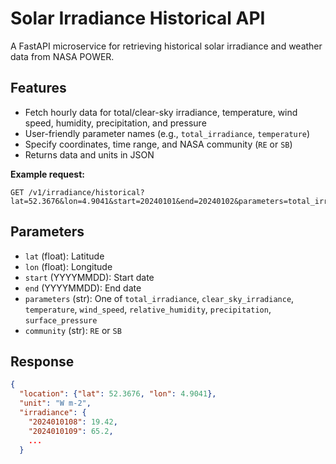 # Solar Irradiance Historical API

A FastAPI microservice for retrieving historical solar irradiance and weather data from NASA POWER.

## Features

- Fetch hourly data for total/clear-sky irradiance, temperature, wind speed, humidity, precipitation, and pressure
- User-friendly parameter names (e.g., `total_irradiance`, `temperature`)
- Specify coordinates, time range, and NASA community (`RE` or `SB`)
- Returns data and units in JSON

**Example request:**
```
GET /v1/irradiance/historical?lat=52.3676&lon=4.9041&start=20240101&end=20240102&parameters=total_irradiance&community=SB
```

## Parameters

- `lat` (float): Latitude
- `lon` (float): Longitude
- `start` (YYYYMMDD): Start date
- `end` (YYYYMMDD): End date
- `parameters` (str): One of `total_irradiance`, `clear_sky_irradiance`, `temperature`, `wind_speed`, `relative_humidity`, `precipitation`, `surface_pressure`
- `community` (str): `RE` or `SB`

## Response

```json
{
  "location": {"lat": 52.3676, "lon": 4.9041},
  "unit": "W m-2",
  "irradiance": {
    "2024010108": 19.42,
    "2024010109": 65.2,
    ...
  }
```